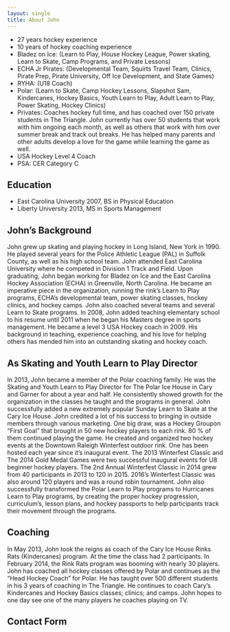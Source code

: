 ```yaml
---
layout: single
title: About John
---
```


- 27 years hockey experience
- 10 years of hockey coaching experience
- Bladez on Ice: (Learn to Play, House Hockey League, Power skating, Learn to Skate, Camp Programs, and Private Lessons)
- ECHA Jr Pirates: (Developmental Team, Squirts Travel Team, Clinics, Pirate Prep, Pirate University, Off Ice Development, and State Games)
- RYHA: (U18 Coach)
- Polar: (Learn to Skate, Camp Hockey Lessons, Slapshot Sam, Kindercanes, Hockey Basics, Youth Learn to Play, Adult Learn to Play, Power Skating, Hockey Clinics)
- Privates: Coaches hockey full time, and has coached over 150 private students in The Triangle. John currently has over 50 students that work with him ongoing each month, as well as others that work with him over summer break and track out breaks. He has helped many parents and other adults develop a love for the game while learning the game as well.
- USA Hockey Level 4 Coach
- PSA: CER Category C

## Education

- East Carolina University 2007, BS in Physical Education
- Liberty University 2013, MS in Sports Management

## John’s Background

John grew up skating and playing hockey in Long Island, New York in 1990. He played several years for the Police Athletic League (PAL) in Suffolk County, as well as his high school team. John attended East Carolina University where he competed in Division 1 Track and Field. Upon graduating, John began working for Bladez on Ice and the East Carolina Hockey Association (ECHA) in Greenville, North Carolina. He became an imperative piece in the organization, running the rink’s Learn to Play programs, ECHA’s developmental team, power skating classes, hockey clinics, and hockey camps. John also coached several teams and several Learn to Skate programs. In 2008, John added teaching elementary school to his resume until 2011 when he began his Masters degree in sports management. He became a level 3 USA Hockey coach in 2009. His background in teaching, experience coaching, and his love for helping others has mended him into an outstanding skating and hockey coach.

## As Skating and Youth Learn to Play Director

In 2013, John became a member of the Polar coaching family. He was the Skating and Youth Learn to Play Director for The Polar Ice House in Cary and Garner for about a year and half. He consistently showed growth for the organization in the classes he taught and the programs in general. John successfully added a new extremely popular Sunday Learn to Skate at the Cary Ice House. John credited a lot of his success to bringing in outside members through various marketing. One big draw, was a Hockey Groupon “First Goal” that brought in 50 new hockey players to each rink. 80 % of them continued playing the game. He created and organized two hockey events at the Downtown Raleigh Winterfest outdoor rink. One has been hosted each year since it’s inaugural event. The 2013 Winterfest Classic and The 2014 Gold Medal Games were two successful inaugural events for U8 beginner hockey players. The 2nd Annual Winterfest Classic in 2014 grew from 40 participants in 2013 to 120 in 2015. 2016’s Winterfest Classic was also around 120 players and was a round robin tournament. John also successfully transformed the Polar Learn to Play programs to Hurricanes Learn to Play programs, by creating the proper hockey progression, curriculum’s, lesson plans, and hockey passports to help participants track their movement through the programs.

## Coaching

In May 2013, John took the reigns as coach of the Cary Ice House Rinks Rats (Kindercanes) program. At the time the class had 2 participants. In February 2014, the Rink Rats program was booming with nearly 30 players. John has coached all hockey classes offered by Polar and continues as the “Head Hockey Coach” for Polar. He has taught over 500 different students in his 3 years of coaching in The Triangle. He continues to coach Cary’s Kindercanes and Hockey Basics classes; clinics; and camps. John hopes to one day see one of the many players he coaches playing on TV.

## Contact Form
